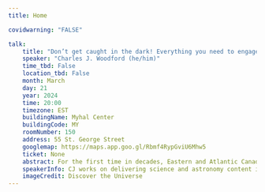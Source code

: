 ```yaml
---
title: Home

covidwarning: "FALSE"

talk:
    title: "Don’t get caught in the dark! Everything you need to engage with the April 8 2024 Total Solar Eclipse"
    speaker: "Charles J. Woodford (he/him)"
    time_tbd: False
    location_tbd: False
    month: March
    day: 21
    year: 2024
    time: 20:00
    timezone: EST
    buildingName: Myhal Center
    buildingCode: MY
    roomNumber: 150
    address: 55 St. George Street
    googlemap: https://maps.app.goo.gl/Rbmf4RypGviU6Mhw5
    ticket: None
    abstract: For the first time in decades, Eastern and Atlantic Canada will find themselves cast beneath the shadow of the Moon on April 8, 2024. As the Moon passes directly between the Earth and the Sun, it will create a total solar eclipse, completely blocking the Sun from view for a few spectacular minutes. This is truly a once-in-a-lifetime event for Ontario, Quebec, and the Atlantic provinces, as the next total solar eclipse over eastern Canada will be in 2079, and 2106 after that! Toronto is unfortunately not in the path of totality, but will instead be treated to a spectacular partial solar eclipse. This talk will provide key safety information for observing the Sun and eclipses safely, the science behind eclipses, and how you can engage yourself and your community with the eclipse.
    speakerInfo: CJ works on delivering science and astronomy content in accessible, friendly formats as the Education Coordinator for Discover the Universe by leading webinars, building presentation files to share with teachers, and designing classroom activities. He graduated with his PhD in physics from the University of Toronto in 2020 and works full time as a Research Associate at the University of Victoria with the World Data System International Technology Office. He lives in Amherstview, Ontario with his partner and wonderful dog, Chip.
    imageCredit: Discover the Universe
---
```

